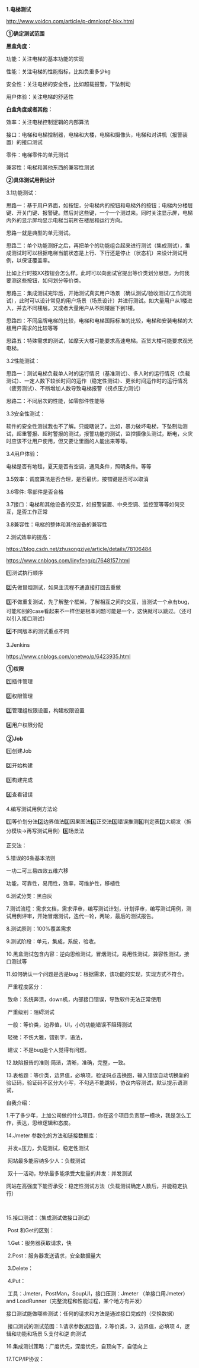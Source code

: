 **1.电梯测试**

http://www.voidcn.com/article/p-dmnlospf-bkx.html

**①确定测试范围**

**黑盒角度：**

功能：关注电梯的基本功能的实现

性能：关注电梯的性能指标，比如负重多少kg

安全性：关注电梯的安全性，比如超载报警，下坠制动

用户体验：关注电梯的舒适性

**白盒角度或者其他：**

效率：关注电梯控制逻辑的内部算法

接口：电梯和电梯控制器，电梯和大楼，电梯和摄像头，电梯和对讲机（报警装置）的接口测试

零件：电梯零件的单元测试

兼容性：电梯和其他东西的兼容性测试



**②具体测试用例设计**

3.1功能测试：

思路一：基于用户界面，如按钮，分电梯内的按钮和电梯外的按钮；电梯内分楼层键、开关门键、报警键。然后对这些键，一个一个测过来。同时关注显示屏，电梯内外的显示屏均显示电梯当前所在楼层和运行方向。

思路一就是典型的单元测试。



思路二：单个功能测好之后，再把单个的功能组合起来进行测试（集成测试），集成测试时可以根据电梯当前状态是上行、下行还是停止（状态机）来设计测试用例，以保证覆盖率。

比如上行时按XX按钮会怎么样。此时可以向面试官提出等价类划分思想，为何我要测这些按钮，如何划分等价类。

思路三：集成测试完毕后，开始测试真实用户场景（确认测试/验收测试/工作流测试），此时可以设计常见的用户场景（场景设计）并进行测试。如大量用户从1楼进入，并去不同楼层。又或者大量用户从不同楼层下到1楼。

思路四：不同品牌电梯的比较，电梯和电梯国际标准的比较，电梯和安装电梯的大楼用户需求的比较等等

思路五：特殊需求的测试，如摩天大楼可能要求高速电梯。百货大楼可能要求观光电梯。



3.2性能测试：

思路一：测试电梯负载单人时的运行情况（基准测试）、多人时的运行情况（负载测试）、一定人数下较长时间的运作（稳定性测试）、更长时间运作时的运行情况（疲劳测试）、不断增加人数导致电梯报警（拐点压力测试）

思路二：不同层次的性能，如零部件性能等



3.3安全性测试：

软件的安全性测试我也不了解。只能瞎说了。比如，暴力破坏电梯，下坠制动测试，超重警报、超时警报的测试，报警功能的测试，监控摄像头测试，断电，火灾时应该不让用户使用，但又要让里面的人能出来等等。



3.4用户体验：

电梯是否有地毯，夏天是否有空调，通风条件，照明条件。等等



3.5效率：调度算法是否合理，是否最优，按错键是否可以取消

3.6零件: 零部件是否合格

3.7接口：电梯和其他设备的交互，如报警装置、中央空调、监控室等等如何交互，是否工作正常

3.8兼容性：电梯的整体和其他设备的兼容性









2.测试效率的提高：

https://blog.csdn.net/zhusongziye/article/details/78106484

https://www.cnblogs.com/linyfeng/p/7648157.html

1️⃣测试执行顺序

2️⃣先做冒烟测试，如果主流程不通直接打回去重做

3️⃣不做重复测试，先了解整个框架，了解相互之间的交互，当测试一个点有bug，可能和别的case看起来不一样但是根本问题可能是一个，这快就可以跳过。（还可以引入接口测试）

4️⃣不同版本的测试重点不同



3.Jenkins

https://www.cnblogs.com/onetwo/p/6423935.html

**①权限**

1️⃣插件管理

2️⃣权限管理

3️⃣管理组权限设置，构建权限设置

4️⃣用户权限分配



**②Job**

1️⃣创建Job

2️⃣开始构建

3️⃣构建完成

4️⃣查看错误



4.编写测试用例方法论

1️⃣等价划分法2️⃣边界值法3️⃣因果图法4️⃣正交法5️⃣错误推测6️⃣判定表7️⃣大纲发（拆分模块->再写测试用例）8️⃣场景法

正交法：



5.错误的6条基本法则

一功二可三易四效五维六移

功能，可靠性，易用性，效率，可维护性，移植性



6.测试分类：黑白灰



7.测试流程：需求文档，需求评审，编写测试计划，计划评审，编写测试用例，测试用例评审，开始冒烟测试，迭代一轮，两轮，最后的测试报告。



8.测试原则：100%覆盖需求



9.测试阶段：单元，集成，系统，验收。



10.黑盒测试包含内容：逆向思维测试，冒烟测试，易用性测试，兼容性测试，接口测试等



11.如何确认一个问题是否是bug：根据需求，该功能的实现，实现方式不符合。

​	严重程度区分：

​	致命：系统奔溃，down机，内部接口错误，导致软件无法正常使用

​	严重级别：阻碍测试

​	一般：等价类，边界值，UI，小的功能错误不阻碍测试

​	轻微：不伤大雅，错别字，语法，

​	建议：不是bug是个人觉得有问题。



12.缺陷报告的准则:简洁，清晰，准确，完整，一致。



13.表格题：等价类，边界值，必填项，验证码点击换图，输入错误自动切换新的验证码，验证码不区分大小写，不勾选不能跳转，协议内容测试，默认提示语测试，



自我介绍：

1.干了多少年，上加公司做的什么项目，你在这个项目负责那一模块，我是怎么工作，表达，思维逻辑和态度。



14.Jmeter 参数化的方法和链接数据库：

​	并发=压力，负载测试，稳定性测试

​	网站最多能容纳多少人：负载测试

​	双十一活动，秒杀最多能承受大批量的并发：并发测试

​	网站在高强度下能否承受：稳定性测试方法（负载测试确定人数后，并能稳定执行）

​	



15.接口测试：（集成测试做接口测试）

​	Post 和Get的区别：

​		1.Get：服务器获取请求，快

​		2.Post：服务器发送请求，安全数据量大

​		3.Delete：

​		4.Put：

​	工具：Jmeter，PostMan，SoupUI，接口压测：Jmeter （单接口用Jmeter）and LoadRunner（完整流程和性能过程，某个地方有并发）

​	接口测试能做哪些测试：任何的请求和方法是通过接口完成的（交换数据）

​	接口测试的测试范围：1.请求参数返回值，2.等价类，3，边界值，必填项 4，逻辑和功能和场景  5.支付和逆	向测试



16.集成测试策略：广度优先，深度优先，自顶向下，自低向上



17.TCP/IP协议：




